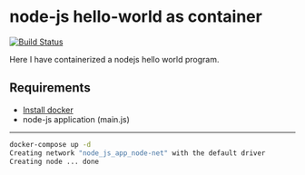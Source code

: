 # node-js hello-world as container


[![Build Status](https://travis-ci.org/joemccann/dillinger.svg?branch=master)](https://travis-ci.org/joemccann/dillinger)

Here I have containerized a nodejs hello world program.

## Requirements

- [Install docker](https://docs.docker.com/engine/install/debian/)
- node-js application (main.js)

----

```bash
docker-compose up -d
Creating network "node_js_app_node-net" with the default driver
Creating node ... done

```
